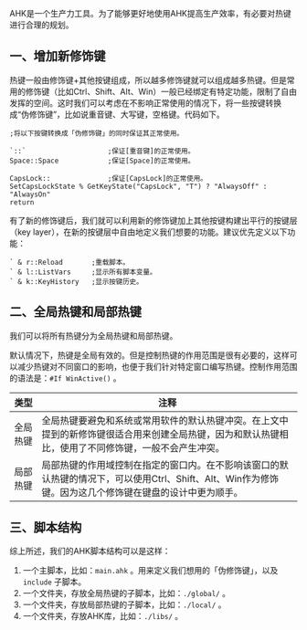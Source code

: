 AHK是一个生产力工具。为了能够更好地使用AHK提高生产效率，有必要对热键进行合理的规划。

## 一、增加新修饰键

热键一般由修饰键+其他按键组成，所以越多修饰键就可以组成越多热键。但是常用的修饰键（比如Ctrl、Shift、Alt、Win）一般已经绑定有特定功能，限制了自由发挥的空间。这时我们可以考虑在不影响正常使用的情况下，将一些按键转换成“伪修饰键”，比如说重音键、大写键，空格键。代码如下。

```autohotkey
;将以下按键转换成「伪修饰键」的同时保证其正常使用。

`::`                    ;保证[重音键]的正常使用。
Space::Space            ;保证[Space]的正常使用。

CapsLock::              ;保证[CapsLock]的正常使用。
SetCapsLockState % GetKeyState("CapsLock", "T") ? "AlwaysOff" : "AlwaysOn"
return
```

有了新的修饰键后，我们就可以利用新的修饰键加上其他按键构建出平行的按键层（key layer），在新的按键层中自由地定义我们想要的功能。建议优先定义以下功能：

```autohotkey
` & r::Reload		;重载脚本。
` & l::ListVars		;显示所有脚本变量。
` & k::KeyHistory	;显示按键历史。
```

## 二、全局热键和局部热键

我们可以将所有热键分为全局热键和局部热键。

默认情况下，热键是全局有效的。但是控制热键的作用范围是很有必要的，这样可以减少热键对不同窗口的影响，也便于我们针对特定窗口编写热键。控制作用范围的语法是：`#If WinActive()` 。

| 类型     | 注释                                                         |
| -------- | ------------------------------------------------------------ |
| 全局热键 | 全局热键要避免和系统或常用软件的默认热键冲突。在上文中提到的新修饰键很适合用来创建全局热键，因为和默认热键相比，使用了不同修饰键，一般不会产生冲突。 |
| 局部热键 | 局部热键的作用域控制在指定的窗口内。在不影响该窗口的默认热键的情况下，可以使用Ctrl、Shift、Alt、Win作为修饰键。因为这几个修饰键在键盘的设计中更为顺手。 |

## 三、脚本结构

综上所述，我们的AHK脚本结构可以是这样：

1. 一个主脚本，比如：`main.ahk` 。用来定义我们想用的「伪修饰键」，以及 `include` 子脚本。
2. 一个文件夹，存放全局热键的子脚本，比如：`./global/` 。
3. 一个文件夹，存放局部热键的子脚本，比如：`./local/` 。
4. 一个文件夹，存放AHK库，比如：`./libs/` 。

